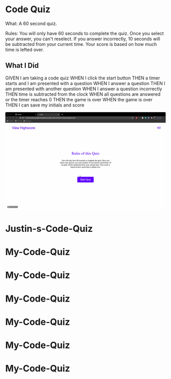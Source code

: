 # Code Quiz
What:
A 60 second quiz.

Rules:
You will only have 60 seconds to complete the quiz. 
Once you select your answer, you can't reselect. 
If you answer incorrectly, 10 seconds will be subtracted from your current time. 
Your score is based on how much time is lefted over.

## What I Did
GIVEN I am taking a code quiz
WHEN I click the start button
THEN a timer starts and I am presented with a question
WHEN I answer a question
THEN I am presented with another question
WHEN I answer a question incorrectly
THEN time is subtracted from the clock
WHEN all questions are answered or the timer reaches 0
THEN the game is over
WHEN the game is over
THEN I can save my initials and score

![code quiz](./Assets/HW-4.gif)
# Justin-s-Code-Quiz
# My-Code-Quiz
# My-Code-Quiz
# My-Code-Quiz
# My-Code-Quiz
# My-Code-Quiz
# My-Code-Quiz
